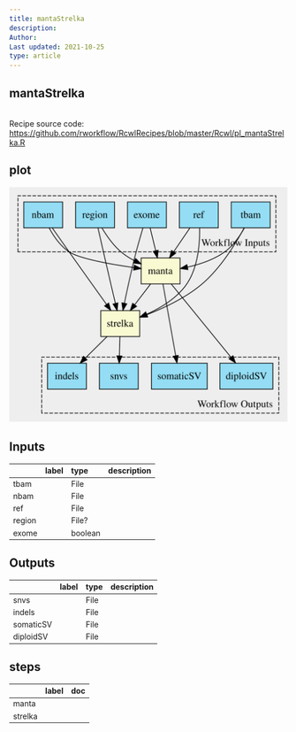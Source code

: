 ```yaml
---
title: mantaStrelka
description: 
Author: 
Last updated: 2021-10-25
type: article
---
```

## mantaStrelka
<br>Recipe source code: <https://github.com/rworkflow/RcwlRecipes/blob/master/Rcwl/pl_mantaStrelka.R>
## plot
![## mantaStrelka](/plots/mantaStrelka.svg)
## Inputs
|       |label |type    |description  |
|:------|:-----|:-------|:------------|
|tbam   |      |File    |  |
|nbam   |      |File    |  |
|ref    |      |File    |  |
|region |      |File?   |  |
|exome  |      |boolean |  |
## Outputs
|          |label        |type |description  |
|:---------|:------------|:----|:------------|
|snvs      |  |File |  |
|indels    |  |File |  |
|somaticSV |  |File |  |
|diploidSV |  |File |  |
## steps
|        |label        |doc          |
|:-------|:------------|:------------|
|manta   |  |  |
|strelka |  |  |
